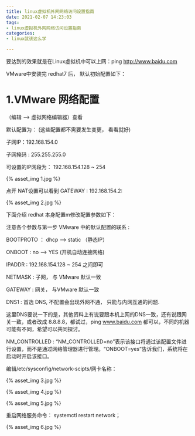 ```yaml
---
title: linux虚拟机外网网络访问设置指南
date: 2021-02-07 14:23:03
tags:
- linux虚拟机外网网络访问设置指南
categories:
- linux就该这么学

---
```


要达到的效果就是在Linux虚拟机中可以上网：ping http://www.baidu.com

VMware中安装完 redhat7 后， 默认初始配置如下：

<!--more-->

# 1.VMware 网络配置 

（编辑 --> 虚拟网络编辑器）查看

默认配置为： (这些配置都不需要发生变更， 看看就好)

子网IP：192.168.154.0

子网掩码 : 255.255.255.0

可设置的IP网段为： 192.168.154.128 ~ 254

{% asset_img 1.jpg %}

点开 NAT设置可以看到 GATEWAY : 192.168.154.2:

{% asset_img 2.jpg %}

下面介绍 redhat 本身配置m修改配置参数如下：

注意各个参数与第一步 VMware 中的默认配置的联系 :

BOOTPROTO ： dhcp --> static （静态IP）

ONBOOT : no --> YES (开机自动连接网络)

IPADDR : 192.168.154.128 ~ 254 之间即可

NETMASK : 子网， 与 VMware 默认一致

GATEWAY : 网关， 与VMware 默认一致

DNS1 : 首选 DNS, 不配置会出现外网不通， 只能与内网互通的问题.

这里DNS要说一下的是，其他资料上有说要跟本机上网的DNS一致，还有说跟网关一致，或者改成
8.8.8.8，都试过，ping www.baidu.com 都可以，不同的机器可能有不同，希望可以共同探讨。

NM_CONTROLLED : “NM_CONTROLLED=no”表示该接口将通过该配置文件进行设置，而不是通过网络管理器进行管理。“ONBOOT=yes”告诉我们，系统将在启动时开启该接口。

编辑/etc/sysconfig/network-scipts/网卡名称：

{% asset_img 3.jpg %}

{% asset_img 4.jpg %}

{% asset_img 5.jpg %}

重启网络服务命令： systemctl restart network；

{% asset_img 6.jpg %}
















